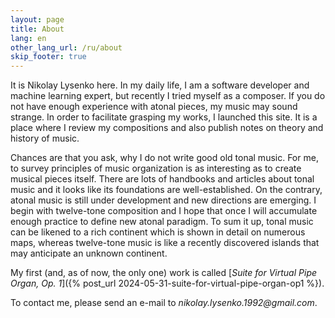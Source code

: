```yaml
---
layout: page
title: About
lang: en
other_lang_url: /ru/about
skip_footer: true
---
```


It is Nikolay Lysenko here. In my daily life, I am a software developer and machine learning expert, but recently I tried myself as a composer. If you do not have enough experience with atonal pieces, my music may sound strange. In order to facilitate grasping my works, I launched this site. It is a place where I review my compositions and also publish notes on theory and history of music.

Chances are that you ask, why I do not write good old tonal music. For me, to survey principles of music organization is as interesting as to create musical pieces itself. There are lots of handbooks and articles about tonal music and it looks like its foundations are well-established. On the contrary, atonal music is still under development and new directions are emerging. I begin with twelve-tone composition and I hope that once I will accumulate enough practice to define new atonal paradigm. To sum it up, tonal music can be likened to a rich continent which is shown in detail on numerous maps, whereas twelve-tone music is like a recently discovered islands that may anticipate an unknown continent.

My first (and, as of now, the only one) work is called [*Suite for Virtual Pipe Organ, Op. 1*]({% post_url 2024-05-31-suite-for-virtual-pipe-organ-op1 %}).

To contact me, please send an e-mail to _nikolay.lysenko.1992@gmail.com_.
